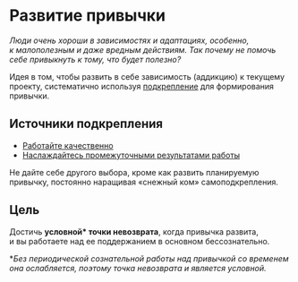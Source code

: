 # Развитие привычки

*Люди очень хороши в&nbsp;зависимостях и&nbsp;адаптациях, особенно, к&nbsp;малополезным и&nbsp;даже вредным действиям.
Так почему не&nbsp;помочь себе привыкнуть к&nbsp;тому, что будет полезно?*

Идея в&nbsp;том, чтобы развить в&nbsp;себе зависимость (аддикцию) к&nbsp;текущему проекту, систематично используя [подкрепление](https://ru.wikipedia.org/wiki/%D0%9F%D0%BE%D0%B4%D0%BA%D1%80%D0%B5%D0%BF%D0%BB%D0%B5%D0%BD%D0%B8%D0%B5_%28%D0%BF%D1%81%D0%B8%D1%85%D0%BE%D0%BB%D0%BE%D0%B3%D0%B8%D1%8F%29) для формирования привычки.

## Источники подкрепления

<!--  TODO: Есть чем дополнить список ниже? -->

* [Работайте качественно](../techniques/technique-high-quality.md)
* [Наслаждайтесь промежуточными результатами работы](../techniques/technique-enjoy-intermediate-results.md)

Не&nbsp;дайте себе другого выбора, кроме как развить планируемую привычку, постоянно наращивая «снежный ком» самоподкрепления.

## Цель

Достичь **условной\* точки невозврата**, когда привычка развита, и&nbsp;вы&nbsp;работаете над ее&nbsp;поддержанием в&nbsp;основном бессознательно.

**Без периодической сознательной работы над привычкой со&nbsp;временем она ослабляется, поэтому точка невозврата и&nbsp;является условной.*
